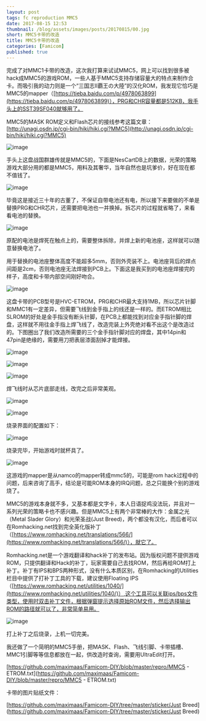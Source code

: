 ```yaml
---
layout: post
tags: fc reproduction MMC5
date: 2017-08-15 12:53
thumbnail: /blog/assets/images/posts/20170815/00.jpg
short: MMC5卡带的改造
title: MMC5卡带的改造
categories: [Famicom]
published: true
---
```


完成了对MMC1卡带的改造，这次我打算来试试MMC5，网上可以找到很多被hack成MMC5的游戏ROM，一些人基于MMC5支持存储容量大的特点来制作合卡。而吸引我的动力则是一个“三国志II覇王の大陸”的汉化ROM，我发现它恰巧是MMC5的mapper（[https://tieba.baidu.com/p/4978063899](https://tieba.baidu.com/p/4978063899)），PRG和CHR容量都是512KB，我手头上的SST39SF040就够用了。

<!--more-->

MMC5的MASK ROM定义和Flash芯片的接线参考这篇文章：[http://unagi.osdn.jp/cgi-bin/hiki/hiki.cgi?MMC5](http://unagi.osdn.jp/cgi-bin/hiki/hiki.cgi?MMC5)

![image](/blog/assets/images/posts/20170815/01.jpg)

手头上这盘战国群雄传就是MMC5的，下面是NesCartDB上的数据，光荣的策略游戏大部分用的都是MMC5，用料及其奢华，当年自然也是坑爹价，好在现在都不值钱了。

![image](/blog/assets/images/posts/20170815/02.jpg)

毕竟这是接近三十年的古董了，不保证自带电池还有电，所以接下来要做的不单是替换PRG和CHR芯片，还需要把电池也一并换掉。拆芯片的过程就省略了，来看看电池的替换。

![image](/blog/assets/images/posts/20170815/03.jpg)

原配的电池是焊死在触点上的，需要整体拆除，并焊上新的电池座，这样就可以随意替换电池了。

用于替换的电池座整体高度不能超多5mm，否则外壳装不上。电池座背后的焊点间距是2cm，否则电池座无法焊接到PCB上。下面这是我买到的电池座焊接完的样子，高度和卡带内部空间刚好吻合。

![image](/blog/assets/images/posts/20170815/04.jpg)

这盘卡带的PCB型号是HVC-ETROM，PRG和CHR最大支持1MB，所以芯片针脚和MMC1有一定差异，但需要飞线到金手指上的线还是一样的。而ETROM相比SLROM的好处是金手指没有断头针脚，在PCB上都能找到对应金手指针脚的焊盘，这样就不用往金手指上焊飞线了，改造完装上外壳绝对看不出这个是改造过的。下图圈出了我们改造所需要的三个金手指针脚对应的焊盘，其中14pin和47pin是绝缘的，需要用刀把表层漆面刮掉才能焊接。

![image](/blog/assets/images/posts/20170815/05.jpg)

![image](/blog/assets/images/posts/20170815/06.jpg)

![image](/blog/assets/images/posts/20170815/07.jpg)

焊飞线时从芯片底部走线，改完之后非常美观。

![image](/blog/assets/images/posts/20170815/08.jpg)

![image](/blog/assets/images/posts/20170815/09.jpg)

烧录界面的配置如下：

![image](/blog/assets/images/posts/20170815/10.png)

烧录完毕，开始游戏时就杯具了。

![image](/blog/assets/images/posts/20170815/11.jpg)

这游戏的mapper是从namco的mapper转成mmc5的，可能是rom hack过程中的问题，后来咨询了高手，结论是可能ROM本身的IRQ问题，总之只能换个别的游戏烧了。

MMC5的游戏本身就不多，又基本都是文字卡，本人日语捉鸡没法玩，并且对一系列光荣的策略卡也不感兴趣。但是MMC5上有两个非常棒的大作：金属之光（Metal Slader Glory）和光荣圣战(Just Breed)，两个都没有汉化，而后者可以在Romhacking.net找到完全英化版补丁（[https://www.romhacking.net/translations/566/](https://www.romhacking.net/translations/566/)），就它了。

Romhacking.net是一个游戏翻译和hack补丁的发布站。因为版权问题不提供游戏ROM，只提供翻译和Hack的补丁，玩家需要自己去找ROM，然后再给ROM打上补丁。补丁有IPS和BPS两种形式，没有什么本质区别，在Romhacking的Utilities栏目中提供了打补丁工具的下载，建议使用Floating IPS（[https://www.romhacking.net/utilities/1040/](https://www.romhacking.net/utilities/1040/)）,这个工具可以关联ips/bps文件类型，使用时双击补丁文件，根据弹窗提示选择原始ROM文件，然后选择输出ROM的路径就可以了，非常简单易用。

![image](/blog/assets/images/posts/20170815/12.jpg)

打上补丁之后烧录，上机一切完美。

我还做了一个简明的MMC5手册，把MASK、Flash、飞线引脚、卡带插槽、MMC1引脚等等信息都放在一起，供改造时查询，需要用UltraEdit打开。

[https://github.com/maximaas/Famicom-DIY/blob/master/repro/MMC5 - ETROM.txt](https://github.com/maximaas/Famicom-DIY/blob/master/repro/MMC5 - ETROM.txt)

卡带的图片贴纸文件：

[https://github.com/maximaas/Famicom-DIY/tree/master/sticker/Just Breed](https://github.com/maximaas/Famicom-DIY/tree/master/sticker/Just Breed)

